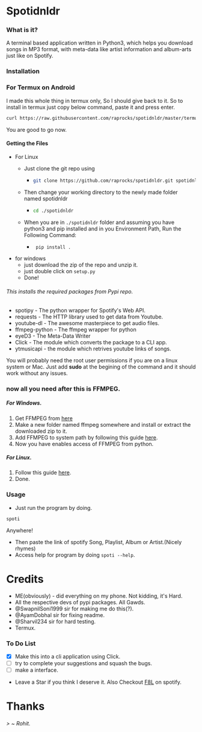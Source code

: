 # Spotidnldr
### What is it?
A terminal based application written in Python3, which helps you download songs in MP3 format, with meta-data like artist information and album-arts just like on Spotify.
### Installation
### For Termux on Android
I made this whole thing in termux only, So I should give back to it. 
So to install in termux just copy below command, paste it and press enter.
```bash
curl https://raw.githubusercontent.com/raprocks/spotidnldr/master/termux_setup.sh >> "term.sh" && bash term.sh
```
You are good to go now.
#### Getting the Files
* For Linux
  * Just clone the git repo using 
    * ```bash
      git clone https://github.com/raprocks/spotidnldr.git spotidnldr
      ```

  * Then change your working directory to the newly made folder named spotidnldr 
    * ```bash
      cd ./spotidnldr
      ```
  * When you are in ```./spotidnldr``` folder and assuming you have python3 and pip installed and in you Environment Path, Run the Following Command:
      * ```bash
         pip install .
        ```
* for windows
	* just download the zip of the repo and unzip it.
	* just double click on ```setup.py```
	* Done!
###### This installs the required packages from Pypi repo.
  * spotipy - The python wrapper for Spotify's Web API.
  * requests - The HTTP library used to get data from Youtube.
  * youtube-dl - The awesome masterpiece to get audio files.
  * ffmpeg-python - The ffmpeg wrapper for python
  * eyeD3 - The Meta-Data Writer
  * Click - The module which converts the package to a CLI app.
  * ytmusicapi - the module which retrives youtube links of songs.

You will probably need the root user permissions if you are on a linux system or Mac. Just add **sudo** at the begining of the command and it should work without any issues.

### now all you need after this is FFMPEG.
##### For Windows.
1. Get FFMPEG from [here](https://www.ffmpeg.org/download.html)
2. Make a new folder named ffmpeg somewhere and install or extract the downloaded zip to it.
3. Add FFMPEG to system path by following this guide [here](https://stackoverflow.com/questions/44272416/how-to-add-a-folder-to-path-environment-variable-in-windows-10-with-screensho).
4. Now you have enables access of FFMPEG from python. 
##### For Linux.
1. Follow this guide [here](https://www.tecmint.com/install-ffmpeg-in-linux). 
2. Done.

### Usage
* Just run the program by doing.
```bash
spoti
```
Anywhere!
* Then paste the link of spotify Song, Playlist, Album or Artist.(Nicely rhymes)
* Access help for program by doing ``` spoti --help ```.

# Credits
* ME(obviously) - did everything on my phone. Not kidding, it's Hard.
* All the respective devs of pypi packages. All Gawds.
* @SwapnilSoni1999 sir for making me do this(?).
* @AyamDobhal sir for fixing readme.
* @Sharvil234 sir for hard testing.
* Termux.

### To Do List
- [x] Make this into a cli application using Click.
- [ ] try to complete your suggestions and squash the bugs.
- [ ] make a interface.
* Leave a Star if you think I deserve it. Also Checkout [F8L](https://open.spotify.com/artist/6LkOho0r5aIaYkMtjWYDAz?si=O6FR6i9UT1WMpG7bYEBMpg) on spotify.
# Thanks
###### > ~ Rohit.
